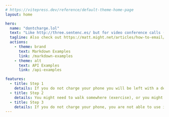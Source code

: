 ```yaml
---
# https://vitepress.dev/reference/default-theme-home-page
layout: home

hero:
  name: "dontcharge.lol"
  text: "Like http://three.sentenc.es/ but for video conference calls (Zoom, Google Meet, etc) to norm and form behavior change"
  tagline: Also check out https://matt.might.net/articles/how-to-email/ and Virginia Tufte's Artful Sentences, and Clarity, Style and Grace by Joseph M. Williams
  actions:
    - theme: brand
      text: Markdown Examples
      link: /markdown-examples
    - theme: alt
      text: API Examples
      link: /api-examples

features:
  - title: Step 1
    details: If you do not charge your phone you will be left with a dead phone
  - title: Step 2
    details: You might need to walk somewhere (exercise), or you might need to ask someone for help
  - title: Step 3
    details: If you do not charge your phone, you are not able to use it, buying you some respite - and not wasting electricity (sustainable development goals have sustainability in the name!)
---
```

